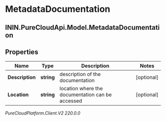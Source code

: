 # MetadataDocumentation

## ININ.PureCloudApi.Model.MetadataDocumentation

## Properties

|Name | Type | Description | Notes|
|------------ | ------------- | ------------- | -------------|
| **Description** | **string** | description of the documentation | [optional] |
| **Location** | **string** | location where the documentation can be accessed | [optional] |



_PureCloudPlatform.Client.V2 220.0.0_

